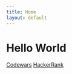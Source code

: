 ```yaml
---
title: Home
layout: default
---
```


# Hello World




[Codewars](http://www.codewars.com/users/RSchwoerer/)
[HackerRank](https://www.hackerrank.com/rschwoerer)